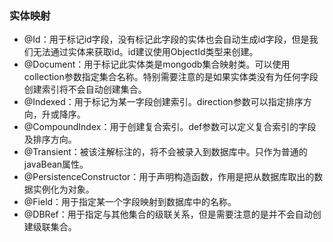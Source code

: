### 实体映射

- @Id：用于标记id字段，没有标记此字段的实体也会自动生成id字段，但是我们无法通过实体来获取id。id建议使用ObjectId类型来创建。
- @Document：用于标记此实体类是mongodb集合映射类。可以使用collection参数指定集合名称。特别需要注意的是如果实体类没有为任何字段创建索引将不会自动创建集合。
- @Indexed：用于标记为某一字段创建索引。direction参数可以指定排序方向，升或降序。
- @CompoundIndex：用于创建复合索引。def参数可以定义复合索引的字段及排序方向。
- @Transient：被该注解标注的，将不会被录入到数据库中。只作为普通的javaBean属性。
- @PersistenceConstructor：用于声明构造函数，作用是把从数据库取出的数据实例化为对象。
- @Field：用于指定某一个字段映射到数据库中的名称。
- @DBRef：用于指定与其他集合的级联关系，但是需要注意的是并不会自动创建级联集合。
